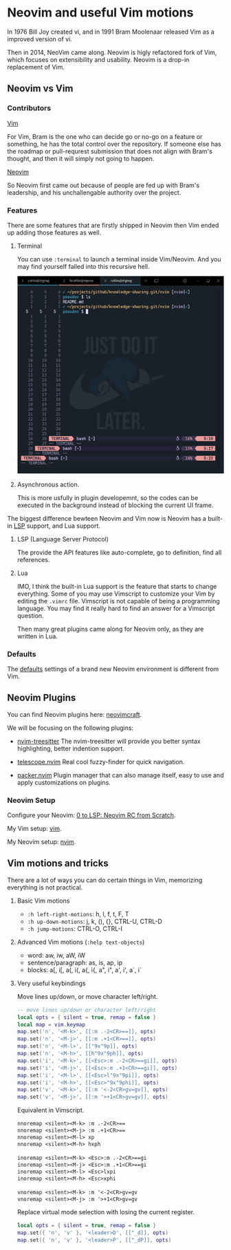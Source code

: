 # Neovim and useful Vim motions

In 1976 Bill Joy created vi, and in 1991 Bram Moolenaar released Vim as a
improved version of vi.

Then in 2014, NeoVim came along. Neovim is higly refactored fork of Vim,
which focuses on extensibility and usability. Neovim is a drop-in replacement
of Vim.

## Neovim vs Vim

### Contributors

[Vim](https://github.com/vim/vim/graphs/contributors)

For Vim, Bram is the one who can decide go or no-go on a feature or something,
he has the total control over the repository. If someone else has the roadmap
or pull-requrest submission that does not align with Bram's thought, and then
it will simply not going to happen.

[Neovim](https://github.com/neovim/neovim/graphs/contributors)

So Neovim first came out because of people are fed up with Bram's leadership,
and his unchallengable authority over the project.

### Features

There are some features that are firstly shipped in Neovim then Vim ended up
adding those features as well.

1. Terminal

    You can use `:terminal` to launch a terminal inside Vim/Neovim. And you may
    find yourself falled into this recursive hell.

    ![img](assets/vim-term.png)

1. Asynchronous action.

    This is more usfully in plugin developemnt, so the codes can be executed in
    the background instead of blocking the current UI frame.

The biggest difference bewteen Neovim and Vim now is Neovim has a built-in
[LSP](https://microsoft.github.io/language-server-protocol/) support, and Lua
support.

1. LSP (Language Server Protocol)

    The provide the API features like auto-complete, go to definition, find all
    references.

1. Lua

    IMO, I think the built-in Lua support is the feature that starts to change
    everything. Some of you may use Vimscript to customize your Vim by editing
    the `.vimrc` file. Vimscript is not capable of being a programming language.
    You may find it really hard to find an answer for a Vimscript question.
    
    Then many great plugins came along for Neovim only, as they are written in Lua.

### Defaults

The [defaults](https://neovim.io/doc/user/vim_diff.html#nvim-defaults) settings of a
brand new Neovim environment is different from Vim.

## Neovim Plugins

You can find Neovim plugins here: [neovimcraft](https://neovimcraft.com/).

We will be focusing on the following plugins:

- [nvim-treesitter](https://github.com/nvim-treesitter/nvim-treesitter)
    The nvim-treesitter will provide you better syntax highlighting, better indention
    support.

- [telescope.nvim](https://github.com/nvim-telescope/telescope.nvim)
    Real cool fuzzy-finder for quick navigation.
    
- [packer.nvim](https://github.com/wbthomason/packer.nvim)
    Plugin manager that can also manage itself, easy to use and apply customizations
    on plugins.

### Neovim Setup

Configure your Neovim:
[0 to LSP: Neovim RC from Scratch](https://www.youtube.com/watch?v=w7i4amO_zaE&t=421s).

My Vim setup:
[vim](https://github.com/pseudocc/dotfiles/tree/vim).

My Neovim setup:
[nvim](https://github.com/pseudocc/dotfiles/tree/nvim).

## Vim motions and tricks

There are a lot of ways you can do certain things in Vim, memorizing everything is not
practical.

1. Basic Vim motions

    - `:h left-right-motions`: h, l, f, t, F, T
    - `:h up-down-motions`: j, k, (), {}, CTRL-U, CTRL-D
    - `:h jump-motions`: CTRL-O, CTRL-I

1. Advanced Vim motions (`:help text-objects`)

    - word: aw, iw, aW, iW
    - sentence/paragraph: as, is, ap, ip
    - blocks: a[, i[, a(, i(, a{, i{, a", i", a', i', a\`, i\`

1. Very useful keybindings

    Move lines up/down, or move character left/right.

    ```lua
    -- move lines up/down or character left/right
    local opts = { silent = true, remap = false }
    local map = vim.keymap
    map.set('n', '<M-k>', [[:m .-2<CR>==]], opts)
    map.set('n', '<M-j>', [[:m .+1<CR>==]], opts)
    map.set('n', '<M-l>', [["9x"9p]], opts)
    map.set('n', '<M-h>', [[h"9x"9ph]], opts)
    map.set('i', '<M-k>', [[<Esc>:m .-2<CR>==gi]], opts)
    map.set('i', '<M-j>', [[<Esc>:m .+1<CR>==gi]], opts)
    map.set('i', '<M-l>', [[<Esc>l"9x"9pi]], opts)
    map.set('i', '<M-h>', [[<Esc>"9x"9phi]], opts)
    map.set('v', '<M-k>', [[:m '<-2<CR>gv=gv]], opts)
    map.set('v', '<M-j>', [[:m '>+1<CR>gv=gv]], opts)
    ```

    Equivalent in Vimscript.
    ```vim
    nnoremap <silent><M-k> :m .-2<CR>==
    nnoremap <silent><M-j> :m .+1<CR>==
    nnoremap <silent><M-l> xp
    nnoremap <silent><M-h> hxph

    inoremap <silent><M-k> <Esc>:m .-2<CR>==gi
    inoremap <silent><M-j> <Esc>:m .+1<CR>==gi
    inoremap <silent><M-l> <Esc>lxpi
    inoremap <silent><M-h> <Esc>xphi

    vnoremap <silent><M-k> :m '<-2<CR>gv=gv
    vnoremap <silent><M-j> :m '>+1<CR>gv=gv
    ```

    Replace virtual mode selection with losing the current
    register.

    ```lua
    local opts = { silent = true, remap = false }
    map.set({ 'n', 'v' }, '<leader>D', [["_d]], opts)
    map.set({ 'n', 'v' }, '<leader>P', [["_dP]], opts)
    ```
